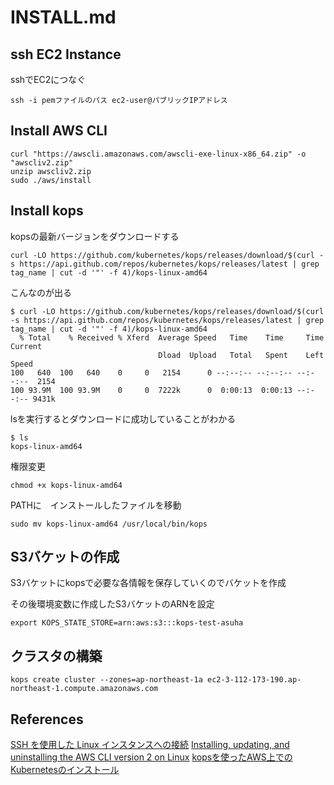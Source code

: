 # INSTALL.md

## ssh EC2 Instance

sshでEC2につなぐ

```terminal
ssh -i pemファイルのパス ec2-user@パブリックIPアドレス
```

## Install AWS CLI

```terminal
curl "https://awscli.amazonaws.com/awscli-exe-linux-x86_64.zip" -o "awscliv2.zip"
unzip awscliv2.zip
sudo ./aws/install
```

## Install kops

kopsの最新バージョンをダウンロードする

```terminal
curl -LO https://github.com/kubernetes/kops/releases/download/$(curl -s https://api.github.com/repos/kubernetes/kops/releases/latest | grep tag_name | cut -d '"' -f 4)/kops-linux-amd64
```

こんなのが出る

```terminal
$ curl -LO https://github.com/kubernetes/kops/releases/download/$(curl -s https://api.github.com/repos/kubernetes/kops/releases/latest | grep tag_name | cut -d '"' -f 4)/kops-linux-amd64
  % Total    % Received % Xferd  Average Speed   Time    Time     Time  Current
                                 Dload  Upload   Total   Spent    Left  Speed
100   640  100   640    0     0   2154      0 --:--:-- --:--:-- --:--:--  2154
100 93.9M  100 93.9M    0     0  7222k      0  0:00:13  0:00:13 --:--:-- 9431k
```

lsを実行するとダウンロードに成功していることがわかる

```terminal
$ ls
kops-linux-amd64
```

権限変更

```terminal
chmod +x kops-linux-amd64
```

PATHに　インストールしたファイルを移動

```terminal
sudo mv kops-linux-amd64 /usr/local/bin/kops
```

## S3バケットの作成

S3バケットにkopsで必要な各情報を保存していくのでバケットを作成

その後環境変数に作成したS3バケットのARNを設定

```terminal
export KOPS_STATE_STORE=arn:aws:s3:::kops-test-asuha
```

## クラスタの構築

```terminal
kops create cluster --zones=ap-northeast-1a ec2-3-112-173-190.ap-northeast-1.compute.amazonaws.com
```

## References

[SSH を使用した Linux インスタンスへの接続](https://docs.aws.amazon.com/ja_jp/AWSEC2/latest/UserGuide/AccessingInstancesLinux.html)
[Installing, updating, and uninstalling the AWS CLI version 2 on Linux](https://docs.aws.amazon.com/cli/latest/userguide/install-cliv2-linux.html)
[kopsを使ったAWS上でのKubernetesのインストール](https://kubernetes.io/ja/docs/setup/production-environment/tools/kops/)
